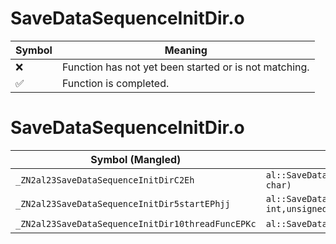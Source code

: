 # SaveDataSequenceInitDir.o
| Symbol | Meaning 
| ------------- | ------------- 
| :x: | Function has not yet been started or is not matching. 
| :white_check_mark: | Function is completed. 


# SaveDataSequenceInitDir.o
| Symbol (Mangled) | Symbol (Demangled) | Decompiled? |
| ------------- |  ------------- | ------------- |
| `_ZN2al23SaveDataSequenceInitDirC2Eh` | `al::SaveDataSequenceInitDir::SaveDataSequenceInitDir(unsigned char)` | :x: |
| `_ZN2al23SaveDataSequenceInitDir5startEPhjj` | `al::SaveDataSequenceInitDir::start(unsigned char *,unsigned int,unsigned int)` | :x: |
| `_ZN2al23SaveDataSequenceInitDir10threadFuncEPKc` | `al::SaveDataSequenceInitDir::threadFunc(char const*)` | :x: |
